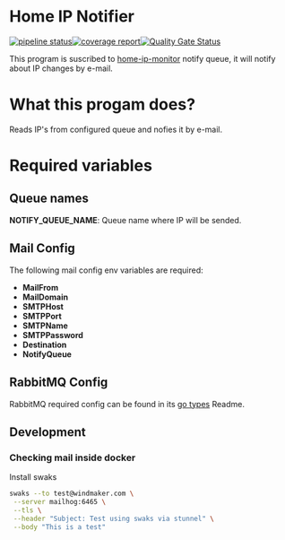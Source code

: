 # Home IP Notifier

[![pipeline status](https://git.windmaker.net/a-castellano/home-ip-notifier/badges/master/pipeline.svg)](https://git.windmaker.net/a-castellano/home-ip-notifier/pipelines)[![coverage report](https://git.windmaker.net/a-castellano/home-ip-notifier/badges/master/coverage.svg)](https://a-castellano.gitpages.windmaker.net/home-ip-notifier/coverage.html)[![Quality Gate Status](https://sonarqube.windmaker.net/api/project_badges/measure?project=a-castellano_home-ip-notifier_c4da9a70-dcc5-4ef5-8425-3f91b0d7526d&metric=alert_status&token=sqb_efd83d3e4b6a20b336f469385f469e63fdab1fc3)](https://sonarqube.windmaker.net/dashboard?id=a-castellano_home-ip-notifier_c4da9a70-dcc5-4ef5-8425-3f91b0d7526d)

This program is suscribed to [home-ip-monitor](https://git.windmaker.net/a-castellano/home-ip-monitor) notify queue, it will notify about IP changes by e-mail.

# What this progam does?

Reads IP's from configured queue and nofies it by e-mail.

# Required variables

## Queue names

**NOTIFY_QUEUE_NAME**: Queue name where IP will be sended.

## Mail Config

The following mail config env variables are required:

- **MailFrom**
- **MailDomain**
- **SMTPHost**
- **SMTPPort**
- **SMTPName**
- **SMTPPassword**
- **Destination**
- **NotifyQueue**

## RabbitMQ Config

RabbitMQ required config can be found in its [go types](https://git.windmaker.net/a-castellano/go-types/-/tree/master/rabbitmq?ref_type=heads) Readme.

## Development

### Checking mail inside docker

Install swaks

```bash
swaks --to test@windmaker.com \
 --server mailhog:6465 \
 --tls \
 --header "Subject: Test using swaks via stunnel" \
 --body "This is a test"
```
